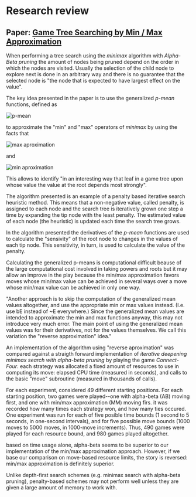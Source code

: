 # Research review

## Paper: [Game Tree Searching by Min / Max Approximation](https://people.csail.mit.edu/rivest/pubs/Riv87c.pdf)

When performing a tree search using the _minimax_ algorithm with _Alpha-Beta pruning_
the amount of nodes being pruned depend on the order in which the nodes are
visited. Usually the selection of the child node to explore next is done in an
arbitrary way and there is no guarantee that the selected node is "the node that
is expected to have largest effect on the value".

The key idea presented in the paper is to use the generalized _p-mean_ functions,
defined as

<img src="https://latex.codecogs.com/gif.latex?M_p(a)=\left(\frac{1}{n}\sum_{i=1}^na_i^p\right)^{1/p}" title="p-mean" />

to approximate the "min" and "max" operators of _minimax_ by using the facts that

<img src="https://latex.codecogs.com/gif.latex?\lim_{p&space;\rightarrow&space;\infty&space;}M_p(a)=\max(a_1,...,a_n)" title="max aproximation" /></a>

and

<img src="https://latex.codecogs.com/gif.latex?\lim_{p&space;\rightarrow&space;-\infty&space;}M_p(a)=\min(a_1,...,a_n)" title="min aproximation" /></a>

This allows to identify "in an interesting way that leaf in a game tree upon whose
value the value at the root depends most strongly".

The algorithm presented is an example of a penalty based iterative search heuristic
method. This means that a non-negative value, called penalty, is assigned to each
node and the search tree is iteratively grown one step a time by expanding the tip
node with the least penalty. The estimated value of each node (the heuristic) is
updated each time the search tree grows.

In the algorithm presented the derivatives of the _p-mean_ functions are used to
calculate the "sensivity" of the root node to changes in the values of each tip
node. This sensitivity, in turn, is used to calculate the value of the penalty.

Calculating the generalized p-means is computational difficult beause of the large
computational cost involved in taking powers and roots but it may allow an improve
in the play because the min/max approximation favors moves whose min/max value
can be achieved in several ways over a move whose min/max value can be achieved
in only one way.

"Another approach is to skip the computation of the generalized mean values altogether, and use the appropriate min or max values instead. (I.e. use bE instead of ~E everywhere.) Since the generalized mean values are intended to approximate the min and max functions anyway, this may not introduce very much error. The main point of using the generalized mean values was for their derivatives, not for the values themselves. We call this variation the "reverse approximation" idea."

An implementation of the algorithm using "reverse aproximation" was compared
against a straigth forward implementation of
_iterative deepening minimax search with alpha-beta pruning_ by playing the game
_Connect-Four_. each strategy was allocated a fixed amount of resources to use
in computing its move: elapsed CPU time (measured in seconds), and calls to the
basic "move" subroutine (measured in thousands of calls).

For each experiment, considered 49 different starting positions. For each starting position, two games were played--one with alpha-beta (AB) moving first, and one with min/max approximation (MM) moving firs. it was recorded how many times each strategy won, and how many ties occured. One experiment was run for each of five posible time bounds (1 second to 5 seconds, in one-second intervals), and for five possible move bounds (1000 moves to 5000 moves, in 1000-move increments). Thus, 490 games were played for each resource bound, and 980 games played altogether.

based on time usage alone, alpha-beta seems to be superior to our implementation of the min/max approximation approach.
However, if we base our comparison on move-based resource limits, the story is reversed: min/max approximation is definitely superior.

Unlike depth-first search schemes (e.g. minimax search with alpha-beta pruning), penalty-based schemes may not perform well unless they are given a large amount of memory
to work with.